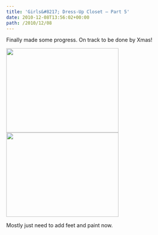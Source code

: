 ```yaml
---
title: 'Girls&#8217; Dress-Up Closet — Part 5'
date: 2010-12-08T13:56:02+00:00
path: /2010/12/08
---
```

Finally made some progress. On track to be done by Xmas!
  
<img src="http://www.seancamden.com/wp-content/uploads/2010/12/2010-12-07-13.31.13-300x225.jpg" alt="" title="2010-12-07 13.31.13" width="300" height="225" class="alignnone size-medium wp-image-283" srcset="http://seancamden.cosm/wp-content/uploads/2010/12/2010-12-07-13.31.13-300x225.jpg 300w, http://seancamden.cosm/wp-content/uploads/2010/12/2010-12-07-13.31.13-1024x768.jpg 1024w" sizes="(max-width: 300px) 100vw, 300px" />
  
<img src="http://www.seancamden.com/wp-content/uploads/2010/12/2010-12-08-12.12.41-300x225.jpg" alt="" title="2010-12-08 12.12.41" width="300" height="225" class="alignnone size-medium wp-image-284" srcset="http://seancamden.cosm/wp-content/uploads/2010/12/2010-12-08-12.12.41-300x225.jpg 300w, http://seancamden.cosm/wp-content/uploads/2010/12/2010-12-08-12.12.41-1024x768.jpg 1024w" sizes="(max-width: 300px) 100vw, 300px" />
  
Mostly just need to add feet and paint now.